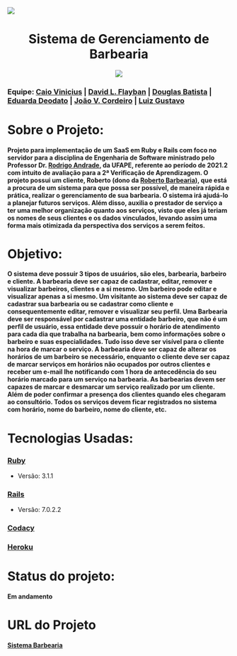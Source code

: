 <a href="https://www.codacy.com/gh/tizeiros/sistema-barbearia/dashboard?utm_source=github.com&amp;utm_medium=referral&amp;utm_content=tizeiros/sistema-barbearia&amp;utm_campaign=Badge_Grade"><img src="https://app.codacy.com/project/badge/Grade/e141b0b662dc4b02b7153ed3bb471c23"/></a>
<div align="center"> 

<h1>Sistema de Gerenciamento de Barbearia</h1>
<img src="https://i.imgur.com/BNIn4FV.jpg"/>

</div>

<h3>Equipe:   
   <a href = "https://github.com/CaioVSG"> Caio Vinicius</a> |
   <a href = "https://github.com/Flayban"> David L. Flayban</a> |
   <a href = "https://github.com/douglasfsbatista">Douglas Batista</a> |
   <a href = "https://github.com/hodeaven">Eduarda Deodato</a> |
   <a href = "https://github.com/jvictorcordeiro">João V. Cordeiro</a> |
   <a href = "https://github.com/luizz567">Luiz Gustavo</a>
</h3>

<h1>Sobre o Projeto:</h1>

<h4>Projeto para implementação de um SaaS em Ruby e Rails com foco no servidor para a disciplina de Engenharia de Software ministrado pelo Professor Dr. <a href = "https://github.com/rcaa">Rodrigo Andrade</a>, da UFAPE, referente ao período de 2021.2 com intuito de avaliação para a 2ª Verificação de Aprendizagem. O projeto possui um cliente, Roberto (dono da <a href ="https://www.instagram.com/robertosimao_barbearia/">Roberto Barbearia</a>), que está a procura de um sistema para que possa ser possível, de maneira rápida e prática, realizar o gerenciamento de sua barbearia. O sistema irá ajudá-lo a planejar futuros serviços. Além disso, auxilia o prestador de serviço a ter uma melhor organização quanto aos serviços, visto que eles já teriam os nomes de seus clientes e os dados vinculados, levando assim uma forma mais otimizada da perspectiva dos serviços a serem feitos.</h4>
   
<h1>Objetivo:</h1>

   <h4> O sistema deve possuir 3 tipos de usuários, são eles, barbearia, barbeiro e cliente. A barbearia deve ser capaz de cadastrar, editar, remover e visualizar barbeiros, clientes e a si mesmo. Um barbeiro pode editar e visualizar apenas a si mesmo.
    Um visitante ao sistema deve ser capaz de cadastrar sua barbearia ou se cadastrar como cliente e consequentemente editar, remover e visualizar seu perfil.
    Uma Barbearia deve ser responsável por cadastrar uma entidade barbeiro, que não é um perfil de usuário, essa entidade deve possuir o horário de atendimento para cada dia que trabalha na barbearia, bem como informações sobre o barbeiro e suas especialidades. Tudo isso deve ser visível para o cliente na hora de marcar o serviço. A barbearia deve ser capaz de alterar os horários de um barbeiro se necessário, enquanto o cliente deve ser capaz de marcar serviços em horários não ocupados por outros clientes e receber um e-mail lhe notificando com 1 hora de antecedência do seu horário marcado para um serviço na barbearia.
   As barbearias devem ser capazes de marcar e desmarcar um serviço realizado por um cliente. Além de poder confirmar a presença dos clientes quando eles chegaram ao consultório. 
    Todos os serviços devem ficar registrados no sistema com horário, nome do barbeiro, nome do cliente, etc.</h4>
   
<h1>Tecnologias Usadas:</h1>

<h3><a href = "https://www.ruby-lang.org/pt/">Ruby</a></h3>
<ul>
   <li>Versão: 3.1.1</li>
</ul>

<h3><a href = "https://rubyonrails.org/">Rails</a></h3>
<ul>
   <li>Versão: 7.0.2.2</li>
</ul>

<h3><a href = "https://www.codacy.com/product">Codacy</a></h3>
<h3><a href = "https://dashboard.heroku.com/apps">Heroku</a></h3>

<h1>Status do projeto:</h1>
<h4>Em andamento</h4>

<h1>URL do Projeto</h1>
<h4>
   <a href = "https://obscure-taiga-18809.herokuapp.com/">Sistema Barbearia</a>
</h4>

